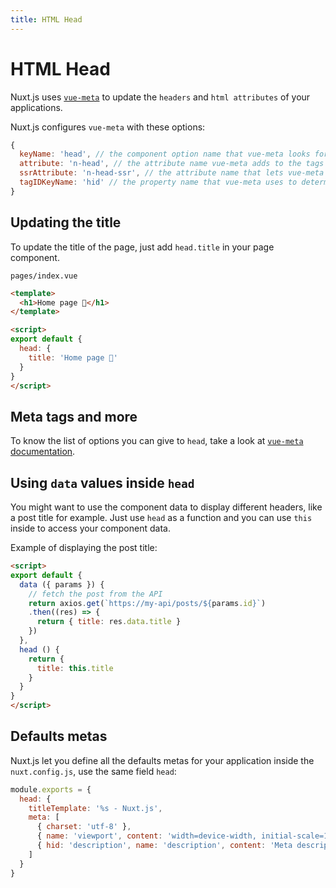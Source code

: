 ```yaml
---
title: HTML Head
---
```


# HTML Head

Nuxt.js uses [`vue-meta`](https://github.com/declandewet/vue-meta) to update the `headers` and `html attributes` of your applications.

Nuxt.js configures `vue-meta` with these options:
```js
{
  keyName: 'head', // the component option name that vue-meta looks for meta info on.
  attribute: 'n-head', // the attribute name vue-meta adds to the tags it observes
  ssrAttribute: 'n-head-ssr', // the attribute name that lets vue-meta know that meta info has already been server-rendered
  tagIDKeyName: 'hid' // the property name that vue-meta uses to determine whether to overwrite or append a tag
}
```

## Updating the title

To update the title of the page, just add `head.title` in your page component.

`pages/index.vue`
```html
<template>
  <h1>Home page 🚀</h1>
</template>

<script>
export default {
  head: {
    title: 'Home page 🚀'
  }
}
</script>
```

## Meta tags and more

To know the list of options you can give to `head`, take a look at [`vue-meta` documentation](https://github.com/declandewet/vue-meta#recognized-metainfo-properties).

## Using `data` values inside `head`

You might want to use the component data to display different headers, like a post title for example. Just use `head` as a function and you can use `this` inside to access your component data.

Example of displaying the post title:
```html
<script>
export default {
  data ({ params }) {
    // fetch the post from the API
    return axios.get(`https://my-api/posts/${params.id}`)
    .then((res) => {
      return { title: res.data.title }
    })
  },
  head () {
    return {
      title: this.title
    }
  }
}
</script>
```

## Defaults metas

Nuxt.js let you define all the defaults metas for your application inside the `nuxt.config.js`, use the same field `head`:
```js
module.exports = {
  head: {
    titleTemplate: '%s - Nuxt.js',
    meta: [
      { charset: 'utf-8' },
      { name: 'viewport', content: 'width=device-width, initial-scale=1' },
      { hid: 'description', name: 'description', content: 'Meta description' }
    ]
  }
}
```
